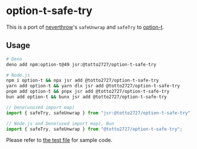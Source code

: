 # option-t-safe-try

This is a port of [neverthrow](https://github.com/supermacro/neverthrow)'s
`safeUnwrap` and `safeTry` to [option-t](https://github.com/gcanti/option-t).

## Usage

```bash
# Deno
deno add npm:option-t@49 jsr:@totto2727/option-t-safe-try

# Node.js
npm i option-t && npx jsr add @totto2727/option-t-safe-try
yarn add option-t && yarn dlx jsr add @totto2727/option-t-safe-try
pnpm add option-t && pnpx jsr add @totto2727/option-t-safe-try
bun add option-t && bunx jsr add @totto2727/option-t-safe-try
```

```ts
// Deno(unused import map)
import { safeTry, safeUnwrap } from "jsr:@totto2727/option-t-safe-try";

// Node.js and Deno(used import map), Bun
import { safeTry, safeUnwrap } from "@totto2727/option-t-safe-try";
```

Please refer to [the test file](./main_test.ts) for sample code.
